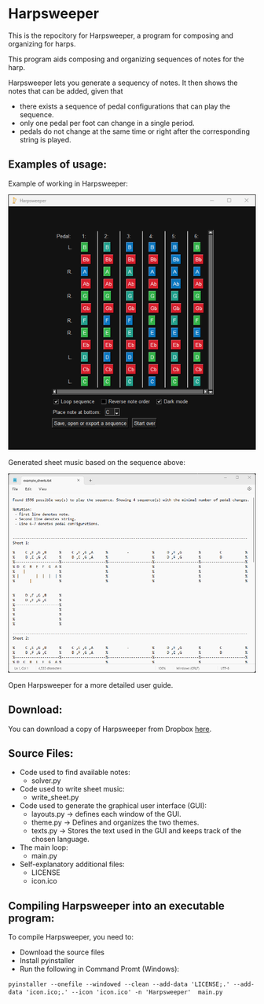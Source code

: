 # Harpsweeper
This is the repocitory for Harpsweeper, a program for composing and organizing for harps. 

This program aids composing and organizing sequences of notes for the harp.

Harpsweeper lets you generate a sequency of notes. It then shows the notes that can be added, given that
 - there exists a sequence of pedal configurations that can play the sequence.
 - only one pedal per foot can change in a single period.
 - pedals do not change at the same time or right after the corresponding string is played.

## Examples of usage: 

Example of working in Harpsweeper: 

<img src="https://raw.githubusercontent.com/adamreir/harpsweeper/main/harpsweeper_example.png" alt="drawing" width="700"/>

Generated sheet music based on the sequence above: 

<img src="https://raw.githubusercontent.com/adamreir/harpsweeper/main/example_sheets.png" alt="drawing" width="700"/>

Open Harpsweeper for a more detailed user guide. 

## Download: 

You can download a copy of Harpsweeper from Dropbox [here](https://www.dropbox.com/scl/fo/b9piezza5x2jjrh2e3miv/h?rlkey=rs0rz4ggzmhqkvangq15cyj6c&dl=0).

## Source Files: 
 - Code used to find available notes: 
   - solver.py
 - Code used to write sheet music:
   - write_sheet.py
 - Code used to generate the graphical user interface (GUI):
   - layouts.py -> defines each window of the GUI. 
   - theme.py -> Defines and organizes the two themes.
   - texts.py -> Stores the text used in the GUI and keeps track of the chosen language.
 - The main loop: 
   - main.py
 - Self-explanatory additional files:
   - LICENSE
   - icon.ico

## Compiling Harpsweeper into an executable program:

To compile Harpsweeper, you need to:
 - Download the source files
 - Install pyinstaller
 - Run the following in Command Promt (Windows):  
```
pyinstaller --onefile --windowed --clean --add-data 'LICENSE;.' --add-data 'icon.ico;.' --icon 'icon.ico' -n 'Harpsweeper'  main.py
```
